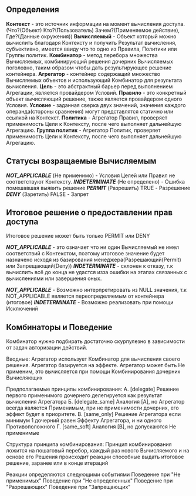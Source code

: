 

Определения
---------------------------------------------
**Контекст**         - это источник информации на момент вычисления доступа. (Что?(Объект) Кто?(Пользователь) Зачем?(Применяемое действие), Где?(Данные окружения))
**Вычисляемый**      - Объект который можно вычислить благодаря Контексту и получить Результат вычисления, субъективно, имеется ввиду что то одно из Правила, Политики или Группы политик.
**Комбинатор**       - метод перебора множества Вычисляемых, комбинирующий решения дочерних Вычисляемых поголовно, таким образом чтобы дать результирующее решение контейнера.
**Агрегатор**        - контейнер содержащий множество Вычисляемых объектов и использующий Комбинатор для результата вычисления.
**Цель**             - это абстрактный барьер перед выполнением Агрегации, является провайдером Условий.
**Правило**          - это конкретный объект вычисляющий решение, также является провайдером одного Условия.
**Условие**          - заданная сверка двух значений, значения каждого операнда(стороны сравнения) могут представлятся статично или ссылкой на Контекст.
**Политика**         - Агрегатор Правил, проверяет применимость Цели к Контексту, после чего выполняет дальнейшую Агрегацию.
**Группа политик**   - Агрегатор Политик, проверяет применимость Цели к Контексту, после чего выполняет дальнейшую Агрегацию.


Статусы возращаемые Вычисляемым
----------------------------------------------------------------------------------------
_**NOT_APPLICABLE**_   (Не применимо)      - Условия Целей или Правил не соответствуют Контексту.
_**INDETERMINATE**_    (Не определено)     - Ошибка помешавшая выявить решение
_**PERMIT**_           (Разрешить) TRUE    - Разрешение
_**DENY**_             (Заретить)  FALSE   - Запрет


Итоговое решение о предоставлении прав доступа
----------------------------------------
Итоговое решение может быть только PERMIT или DENY

_**NOT_APPLICABLE**_   - это означает что ни один Вычисляемый не имел соответствий с Контекстом, поэтому итоговое значение будет назначено исходя из базирования менеджера(Разрешающий(Permit) или Запрещающий(Deny))
_**INDETERMINATE**_    - склонен к отказу, т.к вычислить всё до конца не удастся изза ошибки на этапах связанных с вычислениями или завершения оных.

_**NOT_APPLICABLE**_ - Возможно интерпретировать из NULL значения, т.к NOT_APPLICABLE является переопределяемым от контейнера (итоговое)
_**INDETERMINATE**_ - Возможно реализовать при помощи Исключений


Комбинаторы и Поведение
---------------------------------------------
Комбинатор нужно подбирать достаточно скурпулезно в зависимости от задач авторизации действий.

Вводные:
Агрегатор использует Комбинатор для вычисления своего решения.
Агрегатор базируется на эффекте.
Агрегатор может быть Не применим, это вычисляется при помощи Комбинирования дочерних Вычисляющих

Предполагаемые принципы комбинирования:
А. [delegate]        Решение первого применимого дочернего делегируется как результат вычисления Агрегатора
Б. [delegate_same]   Аналогия [A], но Агрегатор всегда является Применимым, при не применимости дочерних, его эффект будет в приоритете.
В. [same_only]       Решение Агрегатора если минимум 1 дочерний равен Эффекту Агрегатора, и ни одного Противоположного
Г. [same_soft]       Аналогия [В], но допускаются Не применимые

Структура принципа комбинирования:
Принцип комбинирования ложится на пошаговый перебор, каждый раз нового Вычисляемого
и на основе его Решения происходит реакции способные выдать итоговое решение, заранее или в конце итераций

Реакции определяются следующими событиями
 Поведение при "Не применимых"
 Поведение при "Не определенных"
 Поведение при "Разрешающих"
 Поведение при "Запрещающих"
